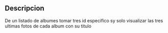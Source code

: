 
## Descripcion

De un listado de albumes tomar tres id especifico sy solo visualizar las tres ultimas fotos de cada album con su titulo
